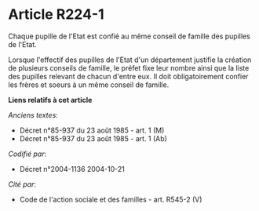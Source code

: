 # Article R224-1

Chaque pupille de l'Etat est confié au même conseil de famille des pupilles de l'Etat.

Lorsque l'effectif des pupilles de l'Etat d'un département justifie la création de plusieurs conseils de famille, le préfet
fixe leur nombre ainsi que la liste des pupilles relevant de chacun d'entre eux. Il doit obligatoirement confier les frères
et soeurs à un même conseil de famille.

**Liens relatifs à cet article**

_Anciens textes_:

  - Décret n°85-937 du 23 août 1985 - art. 1 (M)
  - Décret n°85-937 du 23 août 1985 - art. 1 (Ab)

_Codifié par_:

  - Décret n°2004-1136 2004-10-21

_Cité par_:

  - Code de l'action sociale et des familles - art. R545-2 (V)

